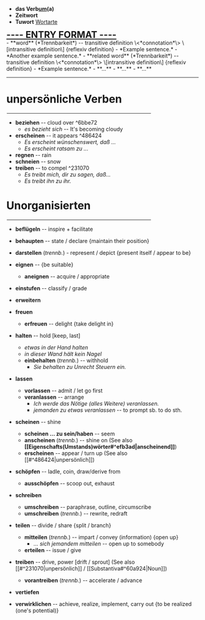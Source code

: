- <b>das Verb<ins>um</ins>(a)</b>
- **Zeitwort**
- **Tuwort**
[Wortarte](https://de.wiktionary.org/wiki/Hilfe:Wortart)

<div style="font-size:1.7em;display:flex;line-height:1em;"><b><ins>---- ENTRY FORMAT ----</ins></b></div>
- **word** (*Trennbarkeit*) -- transitive definition \<*connotation*\> \[intransitive definition\] {reflexiv definition}
	- *Example sentence.*
	- *Another example sentence.*
	- **related word** (*Trennbarkeit*) -- transitive definition \<*connotation*\> \[intransitive definition\] {reflexiv definition}
		- *Example sentence.*
		- **...**
	- **...**
- **...**

---

# unpersönliche Verben
<hr width="75%" style="border: 1px solid white">

- **beziehen** -- cloud over ^6bbe72
	- *es bezieht sich* -- It's becoming cloudy
- **erscheinen** -- it appears ^486424
	- *Es erscheint wünschenswert, daß ...*
	- *Es erscheint ratsam zu ...*
- **regnen** -- rain
- **schneien** -- snow
- **treiben** -- to compel ^231070
	- *Es treibt mich, dir zu sagen, daß...*
	- *Es treibt ihn zu ihr.*

# Unorganisierten
<hr width="75%" style="border: 1px solid white">

- **beflügeln** -- inspire + facilitate

- **behaupten** -- state / declare {maintain their position}

- **darstellen** (*trennb.*) - represent / depict {present itself / appear to be}

- **eignen** -- {be suitable}
	- **aneignen** -- acquire / appropriate

 - **einstufen** -- classify / grade

- **erweitern**
 
- **freuen**
	- **erfreuen** -- delight {take delight in}

- **halten** -- hold \[keep, last\]
	- *etwas in der Hand halten*
	- *in dieser Wand hält kein Nagel*
	- **einbehalten** (*trennb.*) -- withhold
		- *Sie behalten zu Unrecht Steuern ein.*

- **lassen**
	- **vorlassen** -- admit / let go first
	- **veranlassen** -- arrange
		- *Ich werde das Nötige (alles Weitere) veranlassen.*
		- *jemanden zu etwas veranlassen* -- to prompt sb. to do sth.

- **scheinen** -- shine
	- **scheinen ... zu sein/haben** -- seem
	- **anscheinen** (*trennb.*) -- shine on (See also **[[Eigenschafts(Umstands)wörter#^efb3ad|anscheinend]]**)
	- **erscheinen** -- appear / turn up (See also [[#^486424|unpersönlich]])

- **schöpfen** -- ladle, coin, draw/derive from
	- **ausschöpfen** -- scoop out, exhaust

- **schreiben**
	- **umschreiben** -- paraphrase, outline, circumscribe
	- **umschreiben** (*trennb.*) -- rewrite, redraft

- **teilen** -- divide / share {split / branch}
	- **mitteilen** (*trennb.*) -- impart / convey (information) {open up}
		- *... sich jemandem mitteilen* -- open up to somebody
	- **erteilen** -- issue / give

- **treiben** -- drive, power \[drift / sprout\] (See also [[#^231070|unpersönlich]] / [[Substantiva#^60a924|Noun]])
	- **vorantreiben** (*trennb.*) -- accelerate / advance

 - **vertiefen**

- **verwirklichen** -- achieve, realize, implement, carry out {to be realized (one's potential)}

